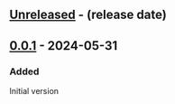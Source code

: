 <!-- next-header -->

## [Unreleased] - (release date)

## [0.0.1] - 2024-05-31

### Added

Initial version

<!-- next-url -->
[Unreleased]: https://github.com/matthias-stemmler/annimate/compare/v0.0.1...HEAD
[0.0.1]: https://github.com/matthias-stemmler/annimate/tree/v0.0.1
